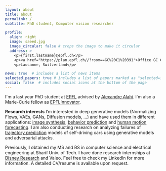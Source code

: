 ```yaml
---
layout: about
title: about
permalink: /
subtitle: PhD student, Computer vision researcher

profile:
  align: right
  image: saeed.jpg
  image_circular: false # crops the image to make it circular
  address: >
    <p>{first.lastname}@epfl.ch</p>
    <p><a href="https://plan.epfl.ch//?room==GC%20C1%20391">Office GC C1 391</i></a>, EPFL,</p>
    <p>Lausanne, Switzerland</p>

news: true  # includes a list of news items
selected_papers: true # includes a list of papers marked as "selected={true}"
social: false  # includes social icons at the bottom of the page
---
```


I'm a last year PhD student at [EPFL](https://people.epfl.ch/saeed.saadatnejad?lang=en) advised by [Alexandre Alahi](https://people.epfl.ch/alexandre.alahi?lang=en). I'm also a Marie-Curie fellow as [EPFLInnovator](https://www.epfl.ch/education/phd/doctoral-studies-structure/customized-curricula/epflinnovators/).

**Research interests** I’m interested in deep generative models (Normalizing Flows, VAEs, GANs, Diffusion models, ...) and have used them in different applications: [image synthesis](https://arxiv.org/abs/2112.05134), [behavior prediction](https://arxiv.org/abs/2010.10270) and [human motion forecasting](https://arxiv.org/abs/2210.05669).
I am also conducting research on analyzing failures of [trajectory prediction](https://s-attack.github.io) models of self-driving cars using generative models and adversarial attacks.

Previously, I obtained my MS and BS in computer science and electrical engineering at Sharif Univ. of Tech. I have done research internships at [Disney Research](https://disneyresearch.com/) and Valeo. Feel free to check my LinkedIn for more information. A detailed CV/resume is available upon request.


<!-- **LinkedIn** <a href="https://www.linkedin.com/in/{{ site.linkedin_username }}" title="LinkedIn"><i class="fab fa-linkedin"></i></a>
, **Scholar** <a href="https://scholar.google.com/citations?user={{ site.scholar_userid }}" title="Google Scholar"><i class="ai ai-google-scholar"></i></a>
, **E-mail** <a href="mailto:{{ site.email | encode_email }}" title="email"><i class="fas fa-envelope"></i></a> -->



<!-- Put your address / P.O. box / other info right below your picture. You can also disable any these elements by editing `profile` property of the YAML header of your `_pages/about.md`. Edit `_bibliography/papers.bib` and Jekyll will render your [publications page](/al-folio/publications/) automatically. -->

<!-- Link to your social media connections, too. This theme is set up to use [Font Awesome icons](http://fortawesome.github.io/Font-Awesome/) and [Academicons](https://jpswalsh.github.io/academicons/), like the ones below. Add your Facebook, Twitter, LinkedIn, Google Scholar, or just disable all of them. -->
